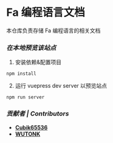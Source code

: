 # Fa 编程语言文档

本仓库负责存储 Fa 编程语言的相关文档

### *在本地预览该站点*

1. 安装依赖&配置项目

```
npm install
```

2. 运行 vuepress dev server 以预览站点

```
npm run server
```

### *贡献者 | Contributors*

* **[Cubik65536](https://github.com/Cubik65536)**
* **[WUTONK](https://github.com/WUTONK)**

